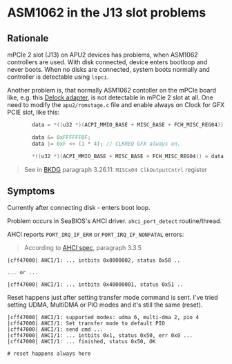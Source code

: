ASM1062 in the J13 slot problems
================================

## Rationale

mPCIe 2 slot (J13) on APU2 devices has problems, when ASM1062 controllers are
used. With disk connected, device enters bootloop and never boots. When no disks
are connected, system boots normally and controller is detectable using `lspci`.

Another problem is, that normally ASM1062 contoller on the mPCIe board like,
e.g. this [Delock adapter], is not detectable in mPCIe 2 slot at all. One need
to modify the `apu2/romstage.c` file and enable always on Clock for GFX PCIE
slot, like this:

```c
		data = *((u32 *)(ACPI_MMIO_BASE + MISC_BASE + FCH_MISC_REG04));

		data &= 0xFFFFFF0F;
		data |= 0xF << (1 * 4);	// CLKREQ GFX always on.

		*((u32 *)(ACPI_MMIO_BASE + MISC_BASE + FCH_MISC_REG04)) = data;
```

> See in [BKDG] paragraph 3.26.11: `MISCx04 ClkOutputCntrl` register

## Symptoms

Currently after connecting disk - enters boot loop.

Problem occurs in SeaBIOS's AHCI driver. `ahci_port_detect` routine/thread.

AHCI reports `PORT_IRQ_IF_ERR` or `PORT_IRQ_IF_NONFATAL` errors:
> According to [AHCI spec], paragraph 3.3.5

```
|cff47000| AHCI/1: ... intbits 0x8000002, status 0x58 ..

... or ...

|cff47000| AHCI/1: ... intbits 0x40000001, status 0x51 ..
```

Reset happens just after setting transfer mode command is sent.
I've tried setting UDMA, MultiDMA or PIO modes and it's still the same (reset).

```
|cff47000| AHCI/1: supported modes: udma 6, multi-dma 2, pio 4
|cff47000| AHCI/1: Set transfer mode to default PIO
|cff47000| AHCI/1: send cmd ...
|cff47000| AHCI/1: ... intbits 0x1, status 0x50, err 0x0 ...
|cff47000| AHCI/1: ... finished, status 0x50, OK

# reset happens always here
```

[Delock adapter]: http://www.delock.de/produkte/F_428_Mini-PCI-Express_95233/merkmale.html
[BKDG]: http://support.amd.com/TechDocs/52740_16h_Models_30h-3Fh_BKDG.pdf
[AHCI spec]:https://www.intel.com/content/www/us/en/io/serial-ata/serial-ata-ahci-spec-rev1-3-1.html
